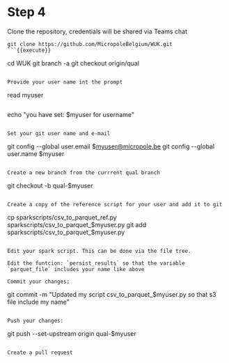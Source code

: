 # Step 4

Clone the repository, credentials will be shared via Teams chat  
```
git clone https://github.com/MicropoleBelgium/WUK.git
```{{execute}}

```
cd WUK
git branch -a
git checkout origin/qual
```{{execute}}

Provide your user name int the prompt
```
read myuser
```{{execute}}

```
echo "you have set: $myuser for username"
```{{execute}}

Set your git user name and e-mail 
```
git config --global user.email $myuser@micropole.be
git config --global user.name $myuser
```{{execute}}

Create a new branch from the currrent qual branch   
```
git checkout -b qual-$myuser
```{{execute}}

Create a copy of the reference script for your user and add it to git  
```
cp sparkscripts/csv_to_parquet_ref.py sparkscripts/csv_to_parquet_$myuser.py
git add sparkscripts/csv_to_parquet_$myuser.py
```{{execute}}

Edit your spark script. This can be done via the file tree.  

Edit the funtcion: `persist_results` so that the variable `parquet_file` includes your name like above  

Commit your changes:
```
git commit -m "Updated my script csv_to_parquet_$myuser.py so that s3 file include my name"
```{{execute}}

Push your changes:
```
git push --set-upstream origin qual-$myuser
```{{execute}}

Create a pull request  
